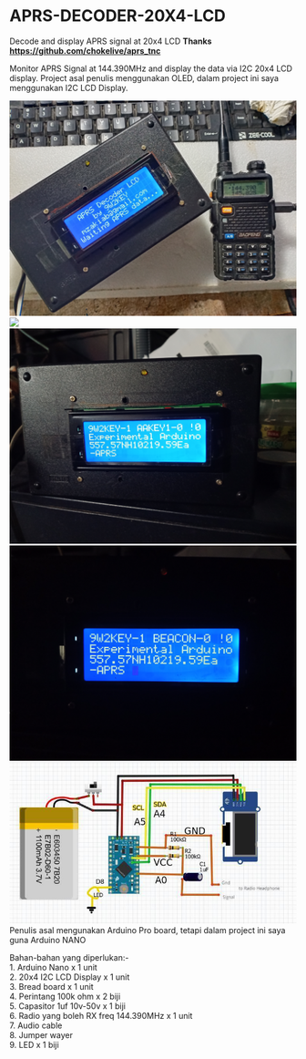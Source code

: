 # APRS-DECODER-20X4-LCD
Decode and display APRS signal at 20x4 LCD
<B>Thanks https://github.com/chokelive/aprs_tnc</B>

Monitor APRS Signal at 144.390MHz and display the data via I2C 20x4 LCD display. 
Project asal penulis menggunakan OLED, dalam project ini saya menggunakan I2C LCD Display.
<p>
<img src="https://github.com/mzakiab/APRS-DECODER-20X4-LCD/blob/main/IMG_20230130_163335.jpg">
<img src="https://github.com/mzakiab/APRS-DECODER-20X4-LCD/blob/main/IMG_20230130_171918.jpg">
<img src="https://github.com/mzakiab/APRS-DECODER-20X4-LCD/blob/main/IMG_20230130_172222.jpg">
<img src="https://github.com/mzakiab/APRS-DECODER-20X4-LCD/blob/main/IMG_20230130_172703.jpg">
<img src="https://github.com/mzakiab/APRS-DECODER-20X4-LCD/blob/main/circuit.jpeg">
Penulis asal mengunakan Arduino Pro board, tetapi dalam project ini saya guna Arduino NANO
<p>
Bahan-bahan yang diperlukan:-
  <br>
1. Arduino Nano x 1 unit
  <br>
2. 20x4 I2C LCD Display x 1 unit
  <br>
3. Bread board x 1 unit
  <br>
4. Perintang 100k ohm x 2 biji
  <br>
5. Capasitor 1uf 10v-50v x 1 biji
  <br>
6. Radio yang boleh RX freq 144.390MHz x 1 unit
  <br>
7. Audio cable
  <br>
8. Jumper wayer
  <br>
9. LED x 1 biji
